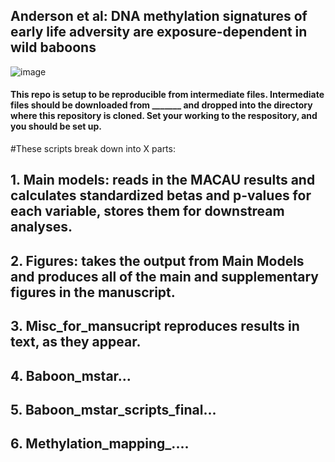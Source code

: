 ## Anderson et al: DNA methylation signatures of early life adversity are exposure-dependent in wild baboons 

![image](./misc/baboon.jpg)

#### This repo is setup to be reproducible from intermediate files. Intermediate files should be downloaded from _______ and dropped into the directory where this repository is cloned. Set your working to the respository, and you should be set up.


#These scripts break down into X parts:

## 1. Main models: reads in the MACAU results and calculates standardized betas and p-values for each variable, stores them for downstream analyses. 
## 2. Figures: takes the output from Main Models and produces all of the main and supplementary figures in the manuscript.
## 3. Misc_for_mansucript reproduces results in text, as they appear.
## 4. Baboon_mstar...
## 5. Baboon_mstar_scripts_final...
## 6. Methylation_mapping_....